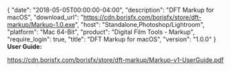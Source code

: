 {
  "date": "2018-05-05T00:00:00-04:00",
  "description": "DFT Markup for macOS",
  "download_url": "https://cdn.borisfx.com/borisfx/store/dft-markup/Markup-1.0.exe",
  "host": "Standalone,Photoshop/Lightroom",
  "platform": "Mac 64-Bit",
  "product": "Digital Film Tools - Markup",
  "require_login": true,
  "title": "DFT Markup for macOS",
  "version": "1.0.0"
}
**User Guide:**

https://cdn.borisfx.com/borisfx/store/dft-markup/Markup-v1-UserGuide.pdf
